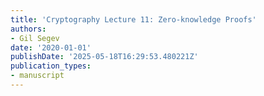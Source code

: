 ```yaml
---
title: 'Cryptography Lecture 11: Zero-knowledge Proofs'
authors:
- Gil Segev
date: '2020-01-01'
publishDate: '2025-05-18T16:29:53.480221Z'
publication_types:
- manuscript
---
```

